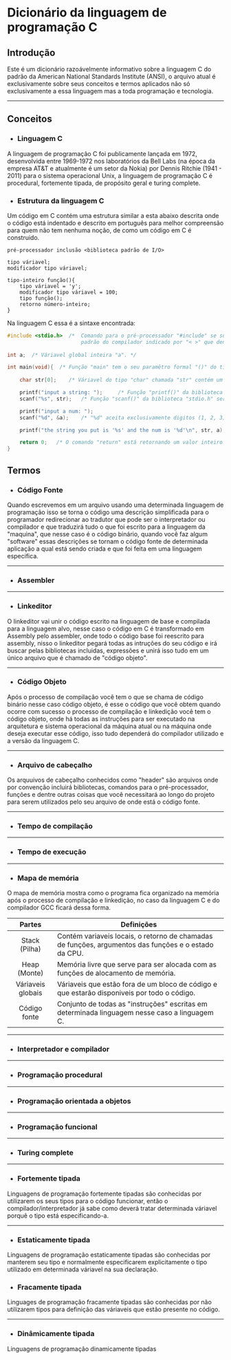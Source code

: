 # Dicionário da linguagem de programação C  

## Introdução  
 
 Este é um dicionário razoávelmente informativo sobre a linguagem C do padrão da American National Standards Institute (ANSI), o arquivo atual é exclusivamente sobre seus 
conceitos e termos aplicados não só exclusivamente a essa linguagem mas a toda programação e tecnologia.
___

## Conceitos

- ### Linguagem C
 A linguagem de programação C foi publicamente lançada em 1972, desenvolvida entre 1969-1972 nos laboratórios da Bell Labs (na época da empresa AT&T e atualmente é 
um setor da Nokia) por Dennis Ritchie (1941 - 2011) para o sistema operacional Unix, a linguagem de programação C é procedural, fortemente tipada, de propósito geral e turing
complete.

- ### Estrutura da linguagem C
 Um código em C contém uma estrutura similar a esta abaixo descrita onde o código está indentado e descrito em português para melhor compreensão para quem não tem nenhuma noção, 
de como um código em C é construido. 

```
pré-processador inclusão <biblioteca padrão de I/O>

tipo váriavel;
modificador tipo váriavel;

tipo-inteiro função(){
	tipo váriavel = 'y';
	modificador tipo váriavel = 100;
	tipo função();
	retorno número-inteiro;
}
```
 
 Na linguagem C essa é a sintaxe encontrada:

```c
#include <stdio.h>	/* 	Comando para o pré-processador "#include" se substitui pelo conteúdo do arquivo que se localiza no diretório
						padrão do compilador indicado por "< >" que dentro contém o arquivo definido com o nome de "stdio.h" */   
					 
int a;	/* Váriavel global inteira "a". */

int main(void){	 /* Função "main" tem o seu paramêtro formal "()" do tipo "void" e contém um bloco de código "{}" por conta da inclusão de várias linhas de código. */
					
	char str[0];	/* Váriavel do tipo "char" chamada "str" contém um elemento "0" dentro de sua array "[]". */

	printf("input a string: ");		/* Função "printf()" da biblioteca "stdio.h" serve para imprimir a atribuição do parâmetro formal. */
	scanf("%s", str);	/* Função "scanf()" da biblioteca "stdio.h" serve para coletar a entrada de um valor que é string "%s" e logo após a váriavel "str". */

	printf("input a num: ");
	scanf("%d", &a);	/* "%d" aceita exclusivamente digitos (1, 2, 3). */

	printf("the string you put is '%s' and the num is '%d'\n", str, a);

	return 0;	/* O comando "return" está retornando um valor inteiro "0" devido a função "main" ser do tipo "int". */
}

```

## Termos

- ### Código Fonte  
 Quando escrevemos em um arquivo usando uma determinada linguagem de programação isso se torna o código uma descrição simplificada para o programador redirecionar ao tradutor que 
pode ser o interpretador ou compilador e que traduzirá tudo o que foi escrito para a linguagem da "maquina", que nesse caso é o código binário, quando você faz algum "software" 
essas descrições se tornam o código fonte de determinada aplicação a qual está sendo criada e que foi feita em uma linguagem especifica.
___

- ### Assembler
  

___

- ### Linkeditor  
 O linkeditor vai unir o código escrito na linguagem de base e compilada para a linguagem alvo, nesse caso o código em C é transformado em Assembly pelo assembler, onde 
todo o código base foi reescrito para assembly, nisso o linkeditor pegará todas as intruções do seu código e irá buscar pelas bibliotecas incluidas, expressões e unirá isso 
tudo em um único arquivo que é chamado de "código objeto".
___

- ### Código Objeto  
 Após o processo de compilação você tem o que se chama de código binário nesse caso código objeto, é esse o código que você obtem quando ocorre com sucesso o processo de 
compilação e linkedição você tem o código objeto, onde há todas as instruções para ser executado na arquitetura e sistema operacional da máquina atual ou na máquina onde deseja 
executar esse código, isso tudo dependerá do compilador utilizado e a versão da linguagem C.
___

- ### Arquivo de cabeçalho
 Os arquuivos de cabeçalho conhecidos como "header" são arquivos onde por convenção incluirá bibliotecas, comandos para o pré-processador, funções e dentre outras coisas 
que você necessitará ao longo do projeto para serem utilizados pelo seu arquivo de onde está o código fonte.
___

- ### Tempo de compilação 

___

- ### Tempo de execução

___

- ### Mapa de memória  
 O mapa de memória mostra como o programa fica organizado na memória após o processo de compilação e linkedição, no caso da linguagem C e do compilador GCC ficará dessa forma.  

|	   Partes		|											Definições													 |
|		:-:			| 												-														 |
| 	Stack (Pilha) 	|  Contém variaveis locais, o retorno de chamadas de funções, argumentos das funções e o estado da CPU.  |
|	 Heap (Monte)	|			Memória livre que serve para ser alocada com as funções de alocamento de memória.			 |
| Váriaveis globais |      Váriaveis que estão fora de um bloco de código e que estarão disponiveis por todo o código.  	 |
|   Código fonte	|	 Conjunto de todas as "instruções" escritas em determinada linguagem nesse caso a linguagem C. 		 |    

___

- ### Interpretador e compilador

___

- ### Programação procedural

___

- ### Programação orientada a objetos

___

- ### Programação funcional

___

- ### Turing complete

___

- ### Fortemente tipada
 Linguagens de programação fortemente tipadas são conhecidas por utilizarem os seus tipos para o código funcionar, então o compilador/interpretador já sabe como 
deverá tratar determinada váriavel porquê o tipo está especificando-a.
 ___

- ### Estaticamente tipada
 Linguagens de programação estaticamente tipadas são conhecidas por manterem seu tipo e normalmente especificarem explicitamente o tipo utilizado em determinada váriavel na sua 
declaração.


- ### Fracamente tipada
 Linguages de programação fracamente tipadas são conhecidas por não utilizarem tipos para definição das váriaveis que estão presente no código.
___

- ### Dinâmicamente tipada
 Linguagens de programação dinamicamente tipadas
